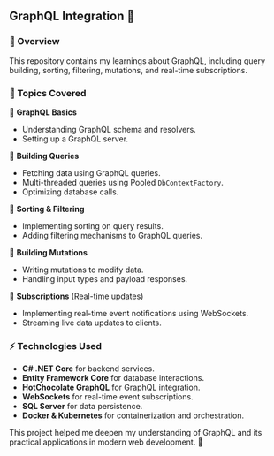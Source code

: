 ## GraphQL Integration 🚀

### 📌 Overview

This repository contains my learnings about GraphQL, including query building, sorting, filtering, mutations, and real-time subscriptions.

### 📖 Topics Covered

🔹 **GraphQL Basics**

   - Understanding GraphQL schema and resolvers.
   - Setting up a GraphQL server.

🔹 **Building Queries**

   - Fetching data using GraphQL queries.
   - Multi-threaded queries using Pooled `DbContextFactory`.
   - Optimizing database calls.

🔹 **Sorting & Filtering**

   - Implementing sorting on query results.
   - Adding filtering mechanisms to GraphQL queries.

🔹 **Building Mutations**

   - Writing mutations to modify data.
   - Handling input types and payload responses.

🔹 **Subscriptions** (Real-time updates)

   - Implementing real-time event notifications using WebSockets.
   - Streaming live data updates to clients.

### ⚡ Technologies Used

   - **C# .NET Core** for backend services.
   - **Entity Framework Core** for database interactions.
   - **HotChocolate GraphQL** for GraphQL integration.
   - **WebSockets** for real-time event subscriptions.
   - **SQL Server** for data persistence.
   - **Docker & Kubernetes** for containerization and orchestration.

This project helped me deepen my understanding of GraphQL and its practical applications in modern web development. 🚀
